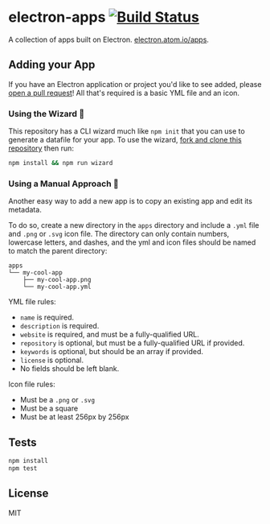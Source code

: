 # electron-apps [![Build Status](https://travis-ci.org/electron/electron-apps.svg?branch=master)](https://travis-ci.org/electron/electron-apps)

A collection of apps built on Electron. [electron.atom.io/apps](http://electron.atom.io/apps).

## Adding your App

If you have an Electron application or project you'd like to see added, please
[open a pull request](https://help.github.com/articles/creating-a-pull-request/)!
All that's required is a basic YML file and an icon.

### Using the Wizard 🔮

This repository has a CLI wizard much like `npm init` that you can use to generate
a datafile for your app. To use the wizard,
[fork and clone this repository](https://help.github.com/articles/fork-a-repo/)
then run:

```sh
npm install && npm run wizard
```

### Using a Manual Approach 💪

Another easy way to add a new app is to copy an existing app and edit its metadata.

To do so, create a new directory in the `apps` directory and include a `.yml`
file and `.png` or `.svg` icon file. The directory can only contain numbers,
lowercase letters, and dashes, and the yml and icon files should be named to
match the parent directory:

```
apps
└── my-cool-app
    ├── my-cool-app.png
    └── my-cool-app.yml
```

YML file rules:

- `name` is required.
- `description` is required.
- `website` is required, and must be a fully-qualified URL.
- `repository` is optional, but must be a fully-qualified URL if provided.
- `keywords` is optional, but should be an array if provided.
- `license` is optional.
- No fields should be left blank.

Icon file rules:

- Must be a `.png` or `.svg`
- Must be a square
- Must be at least 256px by 256px

## Tests

```sh
npm install
npm test
```

## License

MIT
